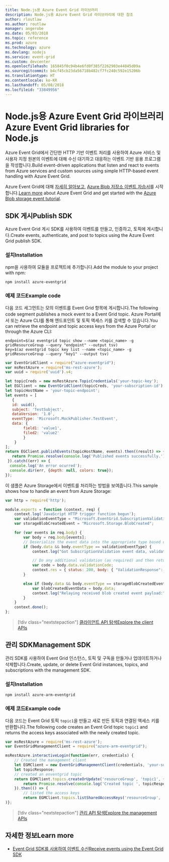```yaml
---
title: Node.js용 Azure Event Grid 라이브러리
description: Node.js용 Azure Event Grid 라이브러리에 대한 참조
author: rloutlaw
ms.author: routlaw
manager: angerobe
ms.date: 05/03/2018
ms.topic: reference
ms.prod: azure
ms.technology: azure
ms.devlang: nodejs
ms.service: event-grid
ms.custom: devcenter
ms.openlocfilehash: 165845f0c94b4e6fd0f385f2262903e44845d09a
ms.sourcegitcommit: b4cf45cb23da56718b482cf7fc240c592e15206b
ms.translationtype: HT
ms.contentlocale: ko-KR
ms.lasthandoff: 05/08/2018
ms.locfileid: "33849956"
---
```

# <a name="azure-event-grid-libraries-for-nodejs"></a><span data-ttu-id="f0d3c-103">Node.js용 Azure Event Grid 라이브러리</span><span class="sxs-lookup"><span data-stu-id="f0d3c-103">Azure Event Grid libraries for Node.js</span></span>

<span data-ttu-id="f0d3c-104">Azure Event Grid에서 간단한 HTTP 기반 이벤트 처리를 사용하여 Azure 서비스 및 사용자 지정 원본의 이벤트에 대해 수신 대기하고 대응하는 이벤트 기반 응용 프로그램을 작성합니다.</span><span class="sxs-lookup"><span data-stu-id="f0d3c-104">Build event-driven applications that listen and react to events from Azure services and custom sources using simple HTTP-based event handling with Azure Event Grid.</span></span>

<span data-ttu-id="f0d3c-105">Azure Event Grid에 대해 [자세히 알아보고](/azure/event-grid/overview), [Azure Blob 저장소 이벤트 자습서](/azure/storage/blobs/storage-blob-event-quickstart)를 시작합니다.</span><span class="sxs-lookup"><span data-stu-id="f0d3c-105">[Learn more](/azure/event-grid/overview) about Azure Event Grid and get started with the [Azure Blob storage event tutorial](/azure/storage/blobs/storage-blob-event-quickstart).</span></span> 

## <a name="publish-sdk"></a><span data-ttu-id="f0d3c-106">SDK 게시</span><span class="sxs-lookup"><span data-stu-id="f0d3c-106">Publish SDK</span></span>

<span data-ttu-id="f0d3c-107">Azure Event Grid 게시 SDK를 사용하여 이벤트를 만들고, 인증하고, 토픽에 게시합니다.</span><span class="sxs-lookup"><span data-stu-id="f0d3c-107">Create events, authenticate, and post to topics using the Azure Event Grid publish SDK.</span></span>

### <a name="installation"></a><span data-ttu-id="f0d3c-108">설치</span><span class="sxs-lookup"><span data-stu-id="f0d3c-108">Installation</span></span>

<span data-ttu-id="f0d3c-109">npm을 사용하여 모듈을 프로젝트에 추가합니다.</span><span class="sxs-lookup"><span data-stu-id="f0d3c-109">Add the module to your project with npm:</span></span>

```bash
npm install azure-eventgrid
```

### <a name="example-code"></a><span data-ttu-id="f0d3c-110">예제 코드</span><span class="sxs-lookup"><span data-stu-id="f0d3c-110">Example code</span></span>

<span data-ttu-id="f0d3c-111">다음 코드 세그먼트는 모의 이벤트를 Event Grid 항목에 게시합니다.</span><span class="sxs-lookup"><span data-stu-id="f0d3c-111">The following code segment publishes a mock event to a Event Grid topic.</span></span> <span data-ttu-id="f0d3c-112">Azure Portal에서 또는 Azure CLI를 통해 엔드포인트 및 토픽 액세스 키를 검색할 수 있습니다.</span><span class="sxs-lookup"><span data-stu-id="f0d3c-112">You can retrieve the endpoint and topic access keys from the Azure Portal or through the Azure CLI:</span></span>

```azurecli-interactive
endpoint=$(az eventgrid topic show --name <topic_name> -g gridResourceGroup --query "endpoint" --output tsv)
key=$(az eventgrid topic key list --name <topic_name> -g gridResourceGroup --query "key1" --output tsv)
```

```javascript
var EventGridClient = require("azure-eventgrid");
var msRestAzure = require('ms-rest-azure');
var uuid = require('uuid').v4;

let topicCreds = new msRestAzure.TopicCredentials('your-topic-key');
let EGClient = new EventGridClient(topicCreds, 'your-subscription-id');
let topicHostName = 'your-topic-endpoint';
let events = [
   {
   id: uuid(),
   subject: 'TestSubject',
   dataVersion: '1.0',
   eventType: 'Microsoft.MockPublisher.TestEvent',
   data: {
        field1: 'value1',
        filed2: 'value2'
        }
    }
];
return EGClient.publishEvents(topicHostName, events).then((result) => {
   return Promise.resolve(console.log('Published events successfully.'));
 }).catch((err) => {
  console.log('An error ocurred');
  console.dir(err, {depth: null, colors: true});
});
```

<span data-ttu-id="f0d3c-113">이 샘플은 Azure Storage에서 이벤트를 처리하는 방법을 보여줍니다.</span><span class="sxs-lookup"><span data-stu-id="f0d3c-113">This sample shows how to handle an event from Azure Storage:</span></span>

```javascript
var http = require('http');

module.exports = function (context, req) {
    context.log('JavaScript HTTP trigger function begun');
    var validationEventType = "Microsoft.EventGrid.SubscriptionValidationEvent";
    var storageBlobCreatedEvent = "Microsoft.Storage.BlobCreated";

    for (var events in req.body) {
        var body = req.body[events];
        // Deserialize the event data into the appropriate type based on event type  
        if (body.data && body.eventType == validationEventType) {
            context.log("Got SubscriptionValidation event data, validation code: " + body.data.validationCode + " topic: " + body.topic);

            // Do any additional validation (as required) and then return back the below response
            var code = body.data.validationCode;
            context.res = { status: 200, body: { "ValidationResponse": code } };
        }

        else if (body.data && body.eventType == storageBlobCreatedEvent) {
            var blobCreatedEventData = body.data;
            context.log("Relaying received blob created event payload:" + JSON.stringify(blobCreatedEventData));
        }
    }
    context.done();
};
```

> [!div class="nextstepaction"]
> [<span data-ttu-id="f0d3c-114">클라이언트 API 탐색</span><span class="sxs-lookup"><span data-stu-id="f0d3c-114">Explore the client APIs</span></span>](/javascript/api/overview/azure/eventgrid/client)

## <a name="management-sdk"></a><span data-ttu-id="f0d3c-115">관리 SDK</span><span class="sxs-lookup"><span data-stu-id="f0d3c-115">Management SDK</span></span>

<span data-ttu-id="f0d3c-116">관리 SDK를 사용하여 Event Grid 인스턴스, 토픽 및 구독을 만들거나 업데이트하거나 삭제합니다.</span><span class="sxs-lookup"><span data-stu-id="f0d3c-116">Create, update, or delete Event Grid instances, topics, and subscriptions with the management SDK.</span></span>

### <a name="installation"></a><span data-ttu-id="f0d3c-117">설치</span><span class="sxs-lookup"><span data-stu-id="f0d3c-117">Installation</span></span>

```
npm install azure-arm-eventgrid
```

### <a name="example-code"></a><span data-ttu-id="f0d3c-118">예제 코드</span><span class="sxs-lookup"><span data-stu-id="f0d3c-118">Example code</span></span>

<span data-ttu-id="f0d3c-119">다음 코드는 Event Grid 토픽 `topic1`을 만들고 새로 만든 토픽과 연결된 액세스 키를 반환합니다.</span><span class="sxs-lookup"><span data-stu-id="f0d3c-119">The following code creates an Event Grid topic `topic1` and returns the access keys associated with the newly created topic.</span></span>

```javascript
var msRestAzure = require('ms-rest-azure');
var EventGridManagementClient = require("azure-arm-eventgrid");

msRestAzure.interactiveLogin(function(err, credentials) {
    // Created the management client
    let EGMClient = new EventGridManagementClient(credentials, 'your-subscription-id');
    let topicResponse;
    // created an enventgrid topic
    return EGMClient.topics.createOrUpdate('resourceGroup', 'topic1', { location: 'westus' }).then((topicResponse) => {
        return Promise.resolve(console.log('Created topic ', topicResponse));
    }).then(() => {
        // listed the access keys
        return EGMClient.topics.listSharedAccessKeys('resourceGroup', 'topic1')}
)};
```

> [!div class="nextstepaction"]
> [<span data-ttu-id="f0d3c-120">관리 API 탐색</span><span class="sxs-lookup"><span data-stu-id="f0d3c-120">Explore the management APIs</span></span>](/javascript/api/overview/azure/eventgrid/management)

## <a name="learn-more"></a><span data-ttu-id="f0d3c-121">자세한 정보</span><span class="sxs-lookup"><span data-stu-id="f0d3c-121">Learn more</span></span>

- [<span data-ttu-id="f0d3c-122">Event Grid SDK를 사용하여 이벤트 수신</span><span class="sxs-lookup"><span data-stu-id="f0d3c-122">Receive events using the Event Grid SDK</span></span>](/azure/event-grid/receive-events)